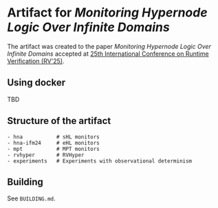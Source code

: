 # Artifact for *Monitoring Hypernode Logic Over Infinite Domains*

The artifact was created to the paper *Monitoring Hypernode Logic Over Infinite Domains*
accepted at
[25th International Conference on Runtime Verification (RV'25)](https://rv25.isec.tugraz.at/).

## Using docker

TBD

## Structure of the artifact

```
- hna           # sHL monitors
- hna-ifm24     # eHL monitors
- mpt           # MPT monitors
- rvhyper       # RVHyper
- experiments   # Experiments with observational determinism
```


## Building

See `BUILDING.md`.

